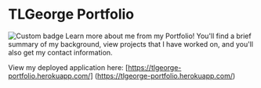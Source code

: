 
# TLGeorge Portfolio
![Custom badge](https://img.shields.io/badge/TLGeorge-Portfolio-orange)
Learn more about me from my Portfolio! You'll find a brief summary of my background, view projects that I have worked on, and you'll also get my contact information. 

View my deployed application here: [https://tlgeorge-portfolio.herokuapp.com/] (https://tlgeorge-portfolio.herokuapp.com/)

